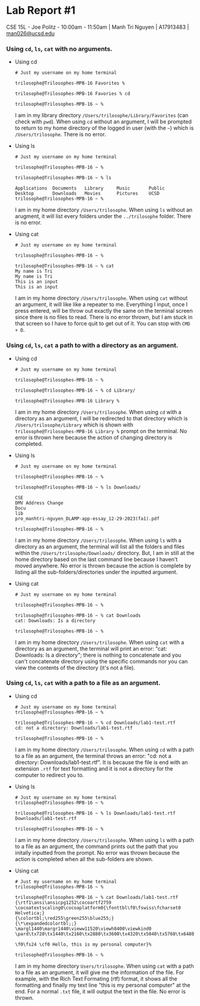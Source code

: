 # Lab Report #1
CSE 15L - Joe Politz - 10:00am - 11:50am | Manh Tri Nguyen | A17913483 | man026@ucsd.edu

### Using `cd`, `ls`, `cat` with no arguments.
- Using cd
  ```
  # Just my username on my home terminal
  
  trilosophe@Trilosophes-MPB-16 Favorites %

  trilosophe@Trilosophes-MPB-16 Favories % cd

  trilosophe@Trilosophes-MPB-16 ~ % 
  ```
  I am in my library directory `/Users/trilosophe/Library/Favorites` (can check with `pwd`). When using `cd` without an argument, I will be prompted to return to my home directory of the logged in user (with the `~`) which is `/Users/trilosophe`. There is no error.
  
- Using ls
  ```
  # Just my username on my home terminal
  
  trilosophe@Trilosophes-MPB-16 ~ %

  trilosophe@Trilosophes-MPB-16 ~ % ls

  Applications	Documents	Library		Music		Public
  Desktop		Downloads	Movies		Pictures	UCSD
  trilosophe@Trilosophes-MPB-16 ~ %
  ```
  I am in my home directory `/Users/trilosophe`. When using `ls` without an arugment, it will list every folders under the `../trilosophe` folder. There is no error.

- Using cat
  ```
  # Just my username on my home terminal
  
  trilosophe@Trilosophes-MPB-16 ~ %

  trilosophe@Trilosophes-MPB-16 ~ % cat
  My name is Tri
  My name is Tri
  This is an input
  This is an input
  
  ```
  I am in my home directory `/Users/trilosophe`. When using `cat` without an argument, it will like like a repeater to me. Everything I input, once I press entered, will be throw out exactly the same on the terminal screen since there is no files to read. There is no error thrown, but I am stuck in that screen so I have to force quit to get out of it. You can stop with `CMD + D`.
  
### Using `cd`, `ls`, `cat` a path to with a directory as an argument.
- Using cd
  ```
  # Just my username on my home terminal

  trilosophe@Trilosophes-MPB-16 ~ %

  trilosophe@Trilosophes-MPB-16 ~ % cd Library/
  
  trilosophe@Trilosophes-MPB-16 Library %
  ```
  I am in my home directory `/Users/trilosophe`. When using `cd` with a directory as an argument, I will be redirected to that directory which is `/Users/trilosophe/Library` which is shown with `trilosophe@Trilosophes-MPB-16 Library %` prompt on the terminal. No error is thrown here because the action of changing directory is completed.
  
- Using ls
  ```
  # Just my username on my home terminal

  trilosophe@Trilosophes-MPB-16 ~ %

  trilosophe@Trilosophes-MPB-16 ~ % ls Downloads/
  
  CSE
  DMV Address Change
  Docu
  lib
  pro_manhtri-nguyen_DLAMP-app-essay_12-29-2023(fa1).pdf

  trilosophe@Trilosophes-MPB-16 ~ %
  ```
  I am in my home directory `/Users/trilosophe`. When using `ls` with a directory as an argument, the terminal will list all the folders and files within the `/Users/trilosophe/Downloads/` directory. But, I am in still at the home directory based on the last command line because I haven't moved anywhere. No error is thrown because the action is complete by listing all the sub-folders/directories under the inputted argument.
  
- Using cat
  ```
  # Just my username on my home terminal

  trilosophe@Trilosophes-MPB-16 ~ %

  trilosophe@Trilosophes-MPB-16 ~ % cat Downloads 
  cat: Downloads: Is a directory
  
  trilosophe@Trilosophes-MPB-16 ~ % 
  ```
  I am in my home directory `/Users/trilosophe`. When using `cat` with a directory as an argument, the terminal will print an error: "cat: Downloads: Is a directory"; there is nothing to concatenate and you can't concatenate directory using the specific commands nor you can view the contents of the directory (it's not a file).
  
### Using `cd`, `ls`, `cat` with a path to a file as an argument.
- Using cd
  ```
  # Just my username on my home terminal
  trilosophe@Trilosophes-MPB-16 ~ %
  
  trilosophe@Trilosophes-MPB-16 ~ % cd Downloads/lab1-test.rtf
  cd: not a directory: Downloads/lab1-test.rtf

  trilosophe@Trilosophes-MPB-16 ~ %
  ```
  I am in my home directory `/Users/trilosophe`. When using `cd` with a path to a file as an argument, the terminal throws an error: "cd: not a directory: Downloads/lab1-test.rtf". It is because the file is end with an extension `.rtf` for text formatting and it is not a directory for the computer to redirect you to.
  
- Using ls
  ```
  # Just my username on my home terminal
  trilosophe@Trilosophes-MPB-16 ~ %
  
  trilosophe@Trilosophes-MPB-16 ~ % ls Downloads/lab1-test.rtf
  Downloads/lab1-test.rtf

  trilosophe@Trilosophes-MPB-16 ~ %
  ```
  I am in my home directory `/Users/trilosophe`. When using `ls` with a path to a file as an argument, the command prints out the path that you initally inputted from the prompt. No error was thrown because the action is completed when all the sub-folders are shown.
  
- Using cat
  ```
  # Just my username on my home terminal
  trilosophe@Trilosophes-MPB-16 ~ %
  
  trilosophe@Trilosophes-MPB-16 ~ % cat Downloads/lab1-test.rtf
  {\rtf1\ansi\ansicpg1252\cocoartf2759
  \cocoatextscaling0\cocoaplatform0{\fonttbl\f0\fswiss\fcharset0 Helvetica;}
  {\colortbl;\red255\green255\blue255;}
  {\*\expandedcolortbl;;}
  \margl1440\margr1440\vieww11520\viewh8400\viewkind0
  \pard\tx720\tx1440\tx2160\tx2880\tx3600\tx4320\tx5040\tx5760\tx6480\tx7200\tx7920\tx8640\pardirnatural\partightenfactor0
  
  \f0\fs24 \cf0 Hello, this is my personal computer}% 

  trilosophe@Trilosophes-MPB-16 ~ %
  ```

  I am in my home directory `Users/trilosophe`. When using `cat` with a path to a file as an argument, it will give me the information of the file. For example, with the Rich Text Formating (rtf) format, it shows all the formatting and finally my text line "this is my personal computer" at the end. For a normal `.txt` file, it will output the text in the file. No error is thrown.
